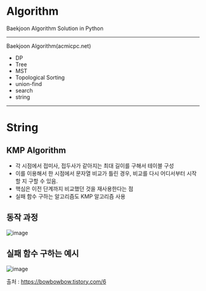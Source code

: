 <h1>Algorithm</h1>

Baekjoon Algorithm Solution in Python

-------------------------------------

Baekjoon Algorithm(acmicpc.net)
- DP
- Tree
- MST
- Topological Sorting
- union-find
- search
- string
-------------------------------------
<h1>String</h1>

<h2>KMP Algorithm</h2>

- 각 시점에서 접미사, 접두사가 같아지는 최대 길이를 구해서 테이블 구성 <br>
- 이를 이용해서 한 시점에서 문자열 비교가 틀린 경우, 비교를 다시 어디서부터 시작할 지 구할 수 있음. <br>
- 핵심은 이전 단계까지 비교했던 것을 재사용한다는 점 <br>
- 실패 함수 구하는 알고리즘도 KMP 알고리즘 사용 <br>

<h2> 동작 과정 </h2>

![image](https://user-images.githubusercontent.com/76891875/110346019-802d1f80-8072-11eb-9ee1-0dc14df9d155.png)

<h2> 실패 함수 구하는 예시 </h2>

![image](https://user-images.githubusercontent.com/76891875/110342731-15c6b000-806f-11eb-9bec-ceb0e1ab5618.png)

출처 : https://bowbowbow.tistory.com/6
